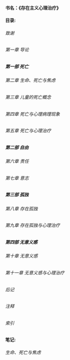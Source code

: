 #### 书名：《存在主义心理治疗》
#### 目录:
###### 致谢
###### 第一章 导论
##### 第一部 死亡
###### 第二章 生命、死亡与焦虑
###### 第三章 儿童的死亡概念
###### 第四章 死亡与心理病理现象
###### 第五章 死亡与心理治疗
##### 第二部 自由
###### 第六章 责任
###### 第七章 意志
##### 第三部 孤独
###### 第八章 存在孤独
###### 第九章 存在孤独与心理治疗
##### 第四部 无意义感
###### 第十章 无意义感
###### 第十一章 无意义感与心理治疗
###### 后记
###### 注释
###### 索引
#### 笔记:
###### 生命、死亡与焦虑
